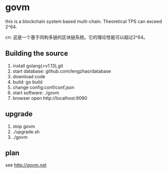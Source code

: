 # govm

this is a blockchain system based multi-chain.
Theoretical TPS can exceed 2^64.

cn: 这是一个基于同构多链的区块链系统。它的理论性能可以超过2^64。

## Building the source

1. install golang(>v1.13),git
2. start database: github.com/lengzhao/database
3. download code
4. build: go build
5. change config:conf/conf.json
6. start software: ./govm
7. browser open http://localhost:9090

## upgrade

1. stop govm
2. ./upgrade.sh
3. ./govm

## plan

see http://govm.net
